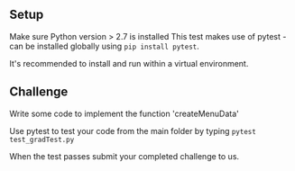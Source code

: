 ## Setup
Make sure Python version > 2.7 is installed
This test makes use of pytest - can be installed globally using `pip install pytest`.

It's recommended to install and run within a virtual environment.

## Challenge
Write some code to implement the function 'createMenuData'

Use pytest to test your code from the main folder by typing `pytest test_gradTest.py`

When the test passes submit your completed challenge to us.
